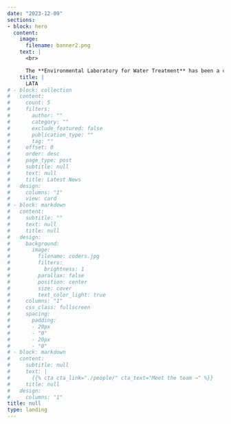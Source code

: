 ```yaml
---
date: "2023-12-09"
sections:
- block: hero
  content:
    image:
      filename: banner2.png
    text: |
      <br>

      The **Environmental Laboratory for Water Treatment** has been a center of excellence for water research since its founding in 2012.
    title: |
      LATA
# - block: collection
#   content:
#     count: 5
#     filters:
#       author: ""
#       category: ""
#       exclude_featured: false
#       publication_type: ""
#       tag: ""
#     offset: 0
#     order: desc
#     page_type: post
#     subtitle: null
#     text: null
#     title: Latest News
#   design:
#     columns: "1"
#     view: card
# - block: markdown
#   content:
#     subtitle: ""
#     text: null
#     title: null
#   design:
#     background:
#       image:
#         filename: coders.jpg
#         filters:
#           brightness: 1
#         parallax: false
#         position: center
#         size: cover
#         text_color_light: true
#     columns: "1"
#     css_class: fullscreen
#     spacing:
#       padding:
#       - 20px
#       - "0"
#       - 20px
#       - "0"
# - block: markdown
#   content:
#     subtitle: null
#     text: |
#       {{% cta cta_link="./people/" cta_text="Meet the team →" %}}
#     title: null
#   design:
#     columns: "1"
title: null
type: landing
---
```

